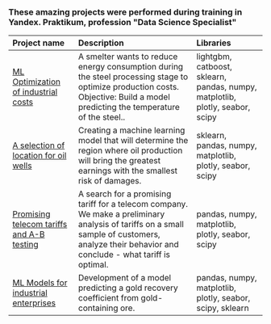 ### These amazing projects were performed during training in Yandex. Praktikum, profession "Data Science Specialist"


| Project name | Description | Libraries |
| :-------------------- | :------------------------------------------ |:---------------------------|
| [ML Optimization of industrial costs](https://github.com/Aleks-Ocean/Incredible-Yandex-Projects/tree/main/ML-Optimization-of-industrial-costs)| A smelter wants to reduce energy consumption during the steel processing stage to optimize production costs. Objective: Build a model predicting the temperature of the steel..| lightgbm, catboost, sklearn, pandas, numpy, matplotlib, plotly, seabor, scipy  |
| [A selection of location for oil wells](https://github.com/Aleks-Ocean/Incredible-Yandex-Projects/tree/main/Location-for-oil-wells)| Creating a machine learning model that will determine the region where oil production will bring the greatest earnings with the smallest risk of damages.| sklearn, pandas, numpy, matplotlib, plotly, seabor, scipy  |
| [Promising telecom tariffs and A-B testing](https://github.com/Aleks-Ocean/Incredible-Yandex-Projects/tree/main/Telecom-A-B-Testing)| A search for a promising tariff for a telecom company. We make a preliminary analysis of tariffs on a small sample of customers, analyze their behavior and conclude - what tariff is optimal.| pandas, numpy, matplotlib, plotly, seabor, scipy |
| [ML Models for industrial enterprises](https://github.com/Aleks-Ocean/Incredible-Yandex-Projects/tree/main/Extraction-of-gold-and-ML)| Development of a model predicting a gold recovery coefficient from gold-containing ore.| pandas, numpy, matplotlib, plotly, seabor, scipy, sklearn |
